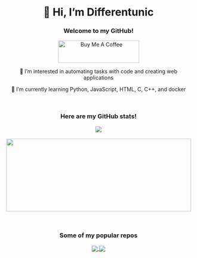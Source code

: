 <h1 align="center">👋 Hi, I’m Differentunic</h1>
<h3 align="center">Welcome to my GitHub!</h3>

<div align="center">
  
<a href="https://www.buymeacoffee.com/Differentunic" target="_blank"><img src="https://cdn.buymeacoffee.com/buttons/v2/default-yellow.png" alt="Buy Me A Coffee" style="height: 60px !important;width: 217px !important;" ></a>

<p align="center">
👀 I’m interested in automating tasks with code and creating web applications
</p>
<p align="center">
🌱 I’m currently learning Python, JavaScript, HTML, C, C++, and docker
</p>
  
<!--- - 💞️ I’m looking to collaborate on ...
- 📫 How to reach me ... --->

<br />
  
<!--- GitHub stats --->
<h3 align="center">Here are my GitHub stats!</h3>

<p align="center">
<a href="https://github.com/anuraghazra/github-readme-stats">
    <img align="center" src="https://github-readme-stats.vercel.app/api?username=Differentunic&show_icons=true" />
  </a>
    
  <br />
  <br />
    
  <a href="https://github.com/anuraghazra/github-readme-stats">
    <img align="center" style="height: 195px; width: 495px !important;" src="https://github-readme-stats.vercel.app/api/top-langs/?username=Differentunic&layout=compact" />
  </a>
</p>


<br />

<!--- GitHub stats --->
<h3 align="center">Some of my popular repos</h3>

  <a href="https://github.com/anuraghazra/github-readme-stats">
    <img align="center" src="https://github-readme-stats.vercel.app/api/pin/?username=Differentunic&repo=Montserrat-Alt1" />
  </a>
    <a href="https://github.com/anuraghazra/github-readme-stats">
    <img align="center" src="https://github-readme-stats.vercel.app/api/pin/?username=Differentunic&repo=ASCII-Render-Video" />
  </a>
    
</div>
  
<!--
[![Anurag's GitHub stats](https://github-readme-stats.vercel.app/api?username=Differentunic&show_icons=true)](https://github.com/anuraghazra/github-readme-stats)  

[![Top Langs](https://github-readme-stats.vercel.app/api/top-langs/?username=Differentunic)](https://github.com/anuraghazra/github-readme-stats)
-->




<!---
Differentunic/Differentunic is a ✨ special ✨ repository because its `README.md` (this file) appears on your GitHub profile.
You can click the Preview link to take a look at your changes.
--->
